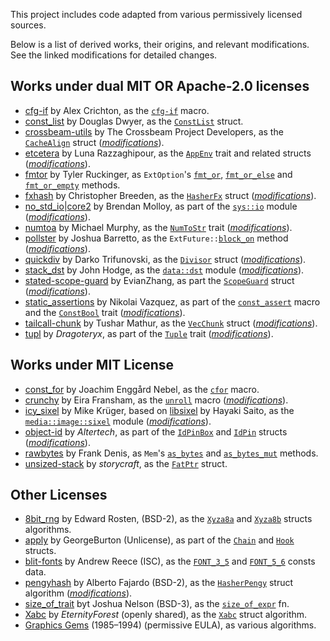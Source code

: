 This project includes code adapted from various permissively licensed sources.

Below is a list of derived works, their origins, and relevant modifications.
See the linked modifications for detailed changes.

## Works under dual MIT OR Apache-2.0 licenses

- <i id="cfg-if"></i>[cfg-if] by Alex Crichton,
  as the [`cfg-if`] macro.
- <i id="const_list"></i>[const_list] by Douglas Dwyer,
  as the [`ConstList`] struct.
- <i id="crossbeam-utils"></i>[crossbeam-utils] by The Crossbeam Project Developers,
  as the [`CacheAlign`] struct ([*modifications*][M_crossbeam-utils]).
- <i id="etcetera"></i>[etcetera] by Luna Razzaghipour,
  as the [`AppEnv`] trait and related structs ([*modifications*][M_etcetera]).
- <i id="fmtor"></i>[fmtor] by Tyler Ruckinger,
  as `ExtOption`'s [`fmt_or`], [`fmt_or_else`] and [`fmt_or_empty`] methods.
- <i id="fxhash"></i>[fxhash] by Christopher Breeden,
  as the [`HasherFx`] struct ([*modifications*][M_fxhash]).
- <i id="no_std_io"></i>[no_std_io]|[core2] by Brendan Molloy,
  as part of the [`sys::io`] module ([*modifications*][M_no_std_io]).
- <i id="numtoa"></i>[numtoa] by Michael Murphy,
  as the [`NumToStr`] trait ([*modifications*][M_numtoa]).
- <i id="pollster"></i>[pollster] by Joshua Barretto,
  as the `ExtFuture::`[`block_on`] method ([*modifications*][M_pollster]).
- <i id="quickdiv"></i>[quickdiv] by Darko Trifunovski,
  as the [`Divisor`] struct ([*modifications*][M_quickdiv]).
- <i id="stack_dst"></i>[stack_dst] by John Hodge,
  as the [`data::dst`] module ([*modifications*][M_stack_dst]).
- <i id="stated-scope-guard"></i>[stated-scope-guard] by EvianZhang,
  as part the [`ScopeGuard`] struct ([*modifications*][M_stated-scope-guard]).
- <i id="static_assertions"></i>[static_assertions] by Nikolai Vazquez,
  as part of the [`const_assert`] macro and the [`ConstBool`] trait
  ([*modifications*][M_static_assertions]).
- <i id="tailcall-chunk"></i>[tailcall-chunk] by Tushar Mathur,
  as the [`VecChunk`] struct ([*modifications*][M_tailcall-chunk]).
- <i id="tupl"></i>[tupl] by *Dragoteryx*,
  as part of the [`Tuple`] trait ([*modifications*][M_tupl]).

[cfg-if]: https://crates.io/crates/cfg-if/1.0.0
  [`cfg-if`]: https://docs.rs/devela/latest/devela/code/util/macro.cfg_if.html
[const_list]: https://crates.io/crates/const_list/0.1.0
  [`ConstList`]: https://docs.rs/devela/latest/devela/data/list/struct.ConstList.html
[crossbeam-utils]: https://crates.io/crates/crossbeam-utils/0.8.21
  [M_crossbeam-utils]: https://github.com/andamira/devela/blob/main/src/sys/mem/MODIFICATIONS.md
  [`CacheAlign`]: https://docs.rs/devela/latest/devela/sys/mem/struct.CacheAlign.html
[etcetera]: https://crates.io/crates/etcetera/0.8.0
  [M_etcetera]: https://github.com/andamira/devela/blob/main/src/sys/env/app/MODIFICATIONS.md
  [`AppEnv`]: https://docs.rs/devela/latest/devela/sys/env/trait.AppEnv.html
[fmtor]: https://crates.io/crates/fmtor/0.1.2
  [`fmt_or`]: https://docs.rs/devela/latest/devela/code/util/result/trait.ExtOption.html#tymethod.fmt_or
  [`fmt_or_else`]: https://docs.rs/devela/latest/devela/code/util/result/trait.ExtOption.html#tymethod.fmt_or_else
  [`fmt_or_empty`]: https://docs.rs/devela/latest/devela/code/util/result/trait.ExtOption.html#tymethod.fmt_or_empty
[fxhash]: https://crates.io/crates/fxhash/0.2.1
  [M_fxhash]: https://github.com/andamira/devela/blob/main/src/data/codec/hash/fx/MODIFICATIONS.md
  [`HasherFx`]: https://docs.rs/devela/latest/devela/data/codec/hash/struct.HasherFx.html
[no_std_io]: https://crates.io/crates/no_std_io/0.6.0
[core2]: https://crates.io/crates/core2/0.4.0
  [M_no_std_io]: https://github.com/andamira/devela/blob/main/src/sys/io/define_no_std_io/MODIFICATIONS.md
  [`sys::io`]: https://docs.rs/devela/latest/devela/sys/io/
[numtoa]: https://crates.io/crates/numtoa/0.2.4
  [M_numtoa]: https://github.com/andamira/devela/blob/main/src/text/fmt/num_to_str/MODIFICATIONS.md
  [`NumToStr`]: https://docs.rs/devela/latest/devela/text/fmt/trait.NumToStr.html
[pollster]: https://crates.io/crates/pollster/0.3.0
  [M_pollster]: https://github.com/andamira/devela/blob/main/src/work/future/block/MODIFICATIONS.md
  [`block_on`]: https://docs.rs/devela/latest/devela/work/future/trait.ExtFuture.html#method.block_on
[quickdiv]: https://crates.io/crates/quickdiv/0.1.1
  [M_quickdiv]: https://github.com/andamira/devela/blob/main/src/num/int/divisor/MODIFICATIONS.md
  [`Divisor`]: https://docs.rs/devela/latest/devela/num/struct.Divisor.html
[stack_dst]: https://crates.io/crates/stack_dst/0.8.1
  [M_stack_dst]: https://github.com/andamira/devela/blob/main/src/data/dst/MODIFICATIONS.md
  [`data::dst`]: https://docs.rs/devela/latest/devela/data/dst/index.html
[stated-scope-guard]: https://crates.io/crates/stated-scope-guard/0.1.0
  [M_stated-scope-guard]: https://github.com/andamira/devela/blob/main/src/code/guard/MODIFICATIONS.md
  [`ScopeGuard`]: https://docs.rs/devela/latest/devela/code/struct.ScopeGuard.html
[static_assertions]: https://crates.io/crates/static_assertions/1.1.0
  [M_static_assertions]: https://github.com/andamira/devela/blob/main/src/code/util/asserts/static/MODIFICATIONS.md
  [`const_assert`]: https://docs.rs/devela/latest/devela/code/util/macro.const_assert.html
  [`ConstBool`]: https://docs.rs/devela/latest/devela/num/logic/trait.ConstBool.html
[tailcall-chunk]: https://crates.io/crates/tailcall-chunk/0.3.1
  [M_tailcall-chunk]: https://github.com/andamira/devela/blob/main/src/data/list/array/vec/chunk/MODIFICATIONS.md
  [`VecChunk`]: https://docs.rs/devela/latest/devela/data/list/array/struct.VecChunk.html
[tupl]: https://crates.io/crates/tupl/0.4.0
  [M_tupl]: https://github.com/andamira/devela/blob/main/build/generate/tuple/MODIFICATIONS.md
  [`Tuple`]: https://docs.rs/devela/latest/devela/data/list/tuple/trait.Tuple.html

## Works under MIT License
- <i id="const_for"></i>[const_for] by Joachim Enggård Nebel,
  as the [`cfor`] macro.
- <i id="crunchy"></i>[crunchy] by Eira Fransham,
  as the [`unroll`] macro ([*modifications*][M_crunchy]).
- <i id="icy_sixel"></i>[icy_sixel] by Mike Krüger, based on [libsixel] by Hayaki Saito,
  as the [`media::image::sixel`] module ([*modifications*][M_icy_sixel]).
- <i id="object-id"></i>[object-id] by *Altertech*,
  as part of the [`IdPinBox`] and [`IdPin`] structs ([*modifications*][M_object-id]).
- <i id="rawbytes"></i>[rawbytes] by Frank Denis,
  as `Mem`'s [`as_bytes`] and [`as_bytes_mut`] methods.
- <i id="unsized-stack"></i>[unsized-stack] by *storycraft*,
  as the [`FatPtr`] struct.

[const_for]: https://crates.io/crates/const_for/0.1.4
  [`cfor`]: https://docs.rs/devela/latest/devela/code/util/macro.cfor.html
[crunchy]: https://crates.io/crates/crunchy/0.2.3
  [M_crunchy]: https://github.com/andamira/devela/blob/main/build/generate/unroll/MODIFICATIONS.md
  [`unroll`]: https://docs.rs/devela/latest/devela/code/util/macro.unroll.html
[icy_sixel]: https://crates.io/crates/icy_sixel/0.1.3
[libsixel]: https://github.com/saitoha/libsixel
  [M_icy_sixel]: https://github.com/andamira/devela/blob/main/src/media/image/sixel/MODIFICATIONS.md
  [`media::image::sixel`]: https://docs.rs/devela/latest/devela/media/image/sixel
[object-id]: https://crates.io/crates/object-id/0.1.4
  [M_object-id]: https://github.com/andamira/devela/blob/main/src/data/uid/pin/MODIFICATIONS.md
  [`IdPin`]: https://docs.rs/devela/latest/devela/data/uid/struct.IdPin.html
  [`IdPinBox`]: https://docs.rs/devela/latest/devela/data/uid/struct.IdPinBox.html
[rawbytes]: https://crates.io/crates/rawbytes/1.0.0
  [`as_bytes`]: https://docs.rs/devela/latest/devela/sys/mem/struct.Mem.html#method.as_bytes
  [`as_bytes_mut`]: https://docs.rs/devela/latest/devela/sys/mem/struct.Mem.html#method.as_bytes_mut
[unsized-stack]: https://crates.io/crates/unsized-stack/0.2.0
  [`FatPtr`]: https://docs.rs/devela/latest/devela/sys/mem/struct.FatPtr.html

## Other Licenses
- <i id="8bit_rng"></i>[8bit_rng] by Edward Rosten, (BSD-2),
  as the [`Xyza8a`] and [`Xyza8b`] structs algorithms.
- <i id="apply"></i>[apply] by GeorgeBurton (Unlicense),
  as part of the [`Chain`] and [`Hook`] structs.
- <i id="blit-fonts"></i>[blit-fonts] by Andrew Reece (ISC),
  as the [`FONT_3_5`] and [`FONT_5_6`] consts data<!-- ([*modifications*][M_blit-fonts]) -->.
- <i id="pengyhash"></i>[pengyhash] by Alberto Fajardo (BSD-2),
  as the [`HasherPengy`] struct algorithm ([*modifications*][M_pengy]).
- <i id="size_of_trait"></i>[size_of_trait] byt Joshua Nelson (BSD-3),
  as the [`size_of_expr`] fn.
- <i id="Xabc"></i>[Xabc] by *EternityForest* (openly shared),
  as the [`Xabc`] struct algorithm.
- <i id="GraphicGems"></i>[Graphics Gems] (1985–1994) (permissive EULA),
  as various algorithms.

[8bit_rng]: https://github.com/edrosten/8bit_rng
  [`Xyza8a`]: https://docs.rs/devela/latest/devela/num/rand/struct.Xyza8a.html
  [`Xyza8b`]: https://docs.rs/devela/latest/devela/num/rand/struct.Xyza8b.html
[apply]: https://crates.io/crates/apply/0.3.0
  [`Chain`]: https://docs.rs/devela/latest/devela/code/result/trait.Chain.html
  [`Hook`]: https://docs.rs/devela/latest/devela/code/result/trait.Hook.html
[blit-fonts]: https://github.com/azmr/blit-fonts
  <!-- [M_blit-fonts]: https://github.com/andamira/devela/blob/main/src/media/font/bitmap/MODS_BLIT.md -->
  [`FONT_3_5`]: https://docs.rs/devela/latest/devela/media/font/const.FONT_3_5.html
  [`FONT_5_6`]: https://docs.rs/devela/latest/devela/media/font/const.FONT_5_6.html
[pengyhash]: https://github.com/tinypeng/pengyhash/blob/70a23e40a2be2e784a68078213b7675055f21949/pengyhash.c
  [M_pengy]: https://github.com/andamira/devela/blob/main/src/data/hash/pengy/MODIFICATIONS
  [`HasherPengy`]: https://docs.rs/devela/latest/devela/data/codec/hash/struct.HasherPengy.html
[size_of_trait]: https://crates.io/crates/size-of-trait/1.1.3
  [`size_of_expr`]: https://docs.rs/devela/latest/devela/sys/mem/macro.size_of_expr.html
[Xabc]: https://web.archive.org/web/20140328221846/https://www.electro-tech-online.com/threads/ultra-fast-pseudorandom-number-generator-for-8-bit.124249/
  [`Xabc`]: https://docs.rs/devela/latest/devela/num/rand/struct.Xabc.html
[Graphics Gems]: https://www.realtimerendering.com/resources/GraphicsGems/
